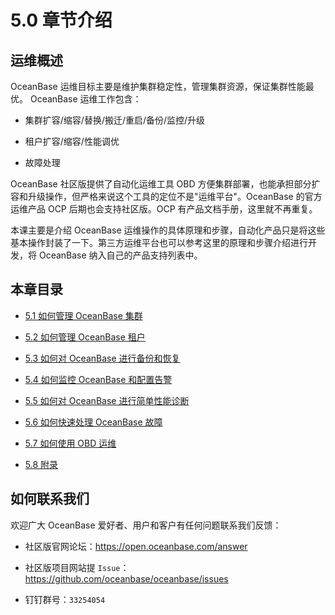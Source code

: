 5.0 章节介绍 
=============================



运维概述 
-------------------------

OceanBase 运维目标主要是维护集群稳定性，管理集群资源，保证集群性能最优。 OceanBase 运维工作包含：

* 集群扩容/缩容/替换/搬迁/重启/备份/监控/升级

  

* 租户扩容/缩容/性能调优

  

* 故障处理

  




OceanBase 社区版提供了自动化运维工具 OBD 方便集群部署，也能承担部分扩容和升级操作，但严格来说这个工具的定位不是"运维平台"。OceanBase 的官方运维产品 OCP 后期也会支持社区版。OCP 有产品文档手册，这里就不再重复。

本课主要是介绍 OceanBase 运维操作的具体原理和步骤，自动化产品只是将这些基本操作封装了一下。第三方运维平台也可以参考这里的原理和步骤介绍进行开发，将 OceanBase 纳入自己的产品支持列表中。

本章目录 
-------------------------

* [5.1 如何管理 OceanBase 集群](../5.5-0-o-m-oceanbase-database/2.5-1-how-to-manage-an-oceanbase-cluster.md)

  

* [5.2 如何管理 OceanBase 租户](../5.5-0-o-m-oceanbase-database/3.5-2-how-to-manage-oceanbase-tenants.md)

  

* [5.3 如何对 OceanBase 进行备份和恢复](../5.5-0-o-m-oceanbase-database/4.5-3-how-to-back-up-and-restore-oceanbase.md)

  

* [5.4 如何监控 OceanBase 和配置告警](../5.5-0-o-m-oceanbase-database/5.5-4-monitor-oceanbase-and-configure-alerts.md)

  

* [5.5 如何对 OceanBase 进行简单性能诊断](../5.5-0-o-m-oceanbase-database/6.5-5-how-to-perform-performance-diagnosis-for-oceanbase.md)

  

* [5.6 如何快速处理 OceanBase 故障](../5.5-0-o-m-oceanbase-database/7.5-6-how-to-quickly-troubleshoot-oceanbase-faults.md)

  

* [5.7 如何使用 OBD 运维](../5.5-0-o-m-oceanbase-database/8.5-7-how-to-use-obd-based-o-m.md)

  

* [5.8 附录](../5.5-0-o-m-oceanbase-database/9.5-8-appendix.md)

  




如何联系我们 
---------------------------

欢迎广大 OceanBase 爱好者、用户和客户有任何问题联系我们反馈：

* 社区版官网论坛：https://open.oceanbase.com/answer

  

* 社区版项目网站提 `Issue`：https://github.com/oceanbase/oceanbase/issues

  

* 钉钉群号：`33254054`

  



